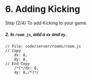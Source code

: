 # 6. Adding Kicking

Step (2/4) To add Kicking to your game. 

##### 2. In `room.js`, add a `dx` and `dy`.

```
// File: code/server/rooms/room.js
// Copy 
	dx: 0,
	dy: 0,
// End Copy
	/*[*/dx: 0,
	dy: 0,/*]*/
```
